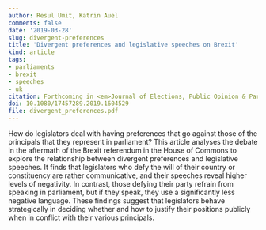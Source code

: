 ```yaml
---
author: Resul Umit, Katrin Auel
comments: false
date: '2019-03-28'
slug: divergent-preferences
title: 'Divergent preferences and legislative speeches on Brexit'
kind: article
tags:
- parliaments
- brexit
- speeches
- uk
citation: Forthcoming in <em>Journal of Elections, Public Opinion & Parties</em>
doi: 10.1080/17457289.2019.1604529
file: divergent_preferences.pdf
---
```



How do legislators deal with having preferences that go against those of the principals that they represent in parliament? This article analyses the debate in the aftermath of the Brexit referendum in the House of Commons to explore the relationship between divergent preferences and legislative speeches. It finds that legislators who defy the will of their country or constituency are rather communicative, and their speeches reveal higher levels of negativity. In contrast, those defying their party refrain from speaking in parliament, but if they speak, they use a significantly less negative language. These findings suggest that legislators behave strategically in deciding whether and how to justify their positions publicly when in conflict with their various principals.
